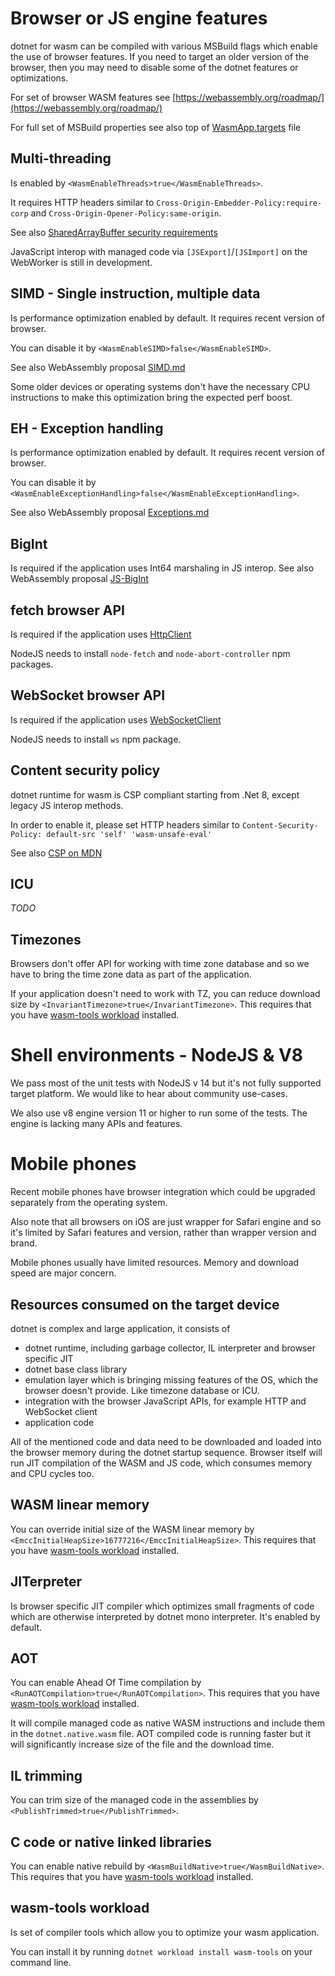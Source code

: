 # Browser or JS engine features

dotnet for wasm can be compiled with various MSBuild flags which enable the use of browser features. If you need to target an older version of the browser, then you may need to disable some of the dotnet features or optimizations.

For set of browser WASM features see [https://webassembly.org/roadmap/](https://webassembly.org/roadmap/)

For full set of MSBuild properties see also top of [WasmApp.targets](./build/WasmApp.targets) file

## Multi-threading

Is enabled by `<WasmEnableThreads>true</WasmEnableThreads>`.

It requires HTTP headers similar to `Cross-Origin-Embedder-Policy:require-corp` and `Cross-Origin-Opener-Policy:same-origin`.

See also [SharedArrayBuffer security requirements](https://developer.mozilla.org/en-US/docs/Web/JavaScript/Reference/Global_Objects/SharedArrayBuffer#security_requirements)

JavaScript interop with managed code via `[JSExport]`/`[JSImport]` on the WebWorker is still in development.

## SIMD - Single instruction, multiple data

Is performance optimization enabled by default. It requires recent version of browser.

You can disable it by `<WasmEnableSIMD>false</WasmEnableSIMD>`.

See also WebAssembly proposal [SIMD.md](https://github.com/WebAssembly/simd/blob/master/proposals/simd/SIMD.md)

Some older devices or operating systems don't have the necessary CPU instructions to make this optimization bring the expected perf boost.

## EH - Exception handling
Is performance optimization enabled by default. It requires recent version of browser.

You can disable it by `<WasmEnableExceptionHandling>false</WasmEnableExceptionHandling>`.

See also WebAssembly proposal [Exceptions.md](https://github.com/WebAssembly/exception-handling/blob/master/proposals/exception-handling/Exceptions.md)

## BigInt
Is required if the application uses Int64 marshaling in JS interop.
See also WebAssembly proposal [JS-BigInt](https://github.com/WebAssembly/JS-BigInt-integration)

## fetch browser API

Is required if the application uses [HttpClient](https://learn.microsoft.com/en-us/dotnet/api/system.net.http.httpclient)

NodeJS needs to install `node-fetch` and `node-abort-controller` npm packages.

## WebSocket browser API

Is required if the application uses [WebSocketClient](https://learn.microsoft.com/en-us/dotnet/api/system.net.websockets.clientwebsocket)

NodeJS needs to install `ws` npm package.

## Content security policy

dotnet runtime for wasm is CSP compliant starting from .Net 8, except legacy JS interop methods.

In order to enable it, please set HTTP headers similar to `Content-Security-Policy: default-src 'self' 'wasm-unsafe-eval'`

See also [CSP on MDN](https://developer.mozilla.org/en-US/docs/Web/HTTP/CSP)

## ICU

_TODO_

## Timezones

Browsers don't offer API for working with time zone database and so we have to bring the time zone data as part of the application.

If your application doesn't need to work with TZ, you can reduce download size by `<InvariantTimezone>true</InvariantTimezone>`.
This requires that you have [wasm-tools workload](#wasm-tools-workload) installed.

# Shell environments - NodeJS & V8
We pass most of the unit tests with NodeJS v 14 but it's not fully supported target platform. We would like to hear about community use-cases.

We also use v8 engine version 11 or higher to run some of the tests. The engine is lacking many APIs and features.

# Mobile phones

Recent mobile phones have browser integration which could be upgraded separately from the operating system.

Also note that all browsers on iOS are just wrapper for Safari engine and so it's limited by Safari features and version, rather than wrapper version and brand.

Mobile phones usually have limited resources. Memory and download speed are major concern.

## Resources consumed on the target device

dotnet is complex and large application, it consists of
- dotnet runtime, including garbage collector, IL interpreter and browser specific JIT
- dotnet base class library
- emulation layer which is bringing missing features of the OS, which the browser doesn't provide. Like timezone database or ICU.
- integration with the browser JavaScript APIs, for example HTTP and WebSocket client
- application code

All of the mentioned code and data need to be downloaded and loaded into the browser memory during the dotnet startup sequence.
Browser itself will run JIT compilation of the WASM and JS code, which consumes memory and CPU cycles too.

## WASM linear memory

You can override initial size of the WASM linear memory by `<EmccInitialHeapSize>16777216</EmccInitialHeapSize>`.
This requires that you have [wasm-tools workload](#wasm-tools-workload) installed.

## JITerpreter

Is browser specific JIT compiler which optimizes small fragments of code which are otherwise interpreted by dotnet mono interpreter. It's enabled by default.

## AOT

You can enable Ahead Of Time compilation by `<RunAOTCompilation>true</RunAOTCompilation>`.
This requires that you have [wasm-tools workload](#wasm-tools-workload) installed.

It will compile managed code as native WASM instructions and include them in the `dotnet.native.wasm` file.
AOT compiled code is running faster but it will significantly increase size of the file and the download time.

## IL trimming

You can trim size of the managed code in the assemblies by `<PublishTrimmed>true</PublishTrimmed>`.

## C code or native linked libraries

You can enable native rebuild by `<WasmBuildNative>true</WasmBuildNative>`.
This requires that you have [wasm-tools workload](#wasm-tools-workload) installed.

## wasm-tools workload

Is set of compiler tools which allow you to optimize your wasm application.

You can install it by running `dotnet workload install wasm-tools` on your command line.